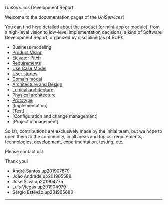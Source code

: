 _UniServices_ Development Report

Welcome to the documentation pages of the _UniServices_!

You can find here detailed about the product (or mini-app or module), from a high-level vision to low-level implementation decisions, a kind of Software Development Report, organized by discipline (as of RUP):

- Business modeling
- [Product Vision](https://github.com/LEIC-ES-2021-22/3LEIC06T1/blob/main/docs/ProductVision.md)
- [Elevator Pitch](https://github.com/LEIC-ES-2021-22/3LEIC06T1/blob/main/docs/ElevatorPitch.md)
- [Requirements](https://github.com/LEIC-ES-2021-22/3LEIC06T1/blob/main/docs/Requirements.md)
- [Use Case Model](https://github.com/LEIC-ES-2021-22/3LEIC06T1/blob/main/docs/Requirements.md)
- [User stories](https://github.com/LEIC-ES-2021-22/3LEIC06T1/issues)
- [Domain model](https://github.com/LEIC-ES-2021-22/3LEIC06T1/blob/main/docs/Requirements.md)
- [Architecture and Design](https://github.com/LEIC-ES-2021-22/3LEIC06T1/blob/main/docs/ArchitectureAndDesign.md)
- [Logical architecture](https://github.com/LEIC-ES-2021-22/3LEIC06T1/blob/main/docs/ArchitectureAndDesign.md)
- [Physical architecture](https://github.com/LEIC-ES-2021-22/3LEIC06T1/blob/main/docs/ArchitectureAndDesign.md)
- [Prototype](https://github.com/LEIC-ES-2021-22/3LEIC06T1/tree/main/src)
- [Implementation]
- [Test]
- [Configuration and change management]
- [Project management]

So far, contributions are exclusively made by the initial team, but we hope to open them to the community, in all areas and topics: requirements, technologies, development, experimentation, testing, etc.

Please contact us!

Thank you!

- André Santos up201907879
- João Andrade up201905589
- José Silva up201904775
- Luís Viegas up201904979
- Sérgio Estêvão up201905680

---
